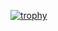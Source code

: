 [![trophy](https://github-profile-trophy.vercel.app/?username=ox1df&theme=onedark)](https://github.com/ryo-ma/github-profile-trophy)

